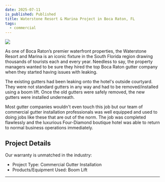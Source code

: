 ```yaml
---
date: 2025-07-11
is_published: Published
title: Waterstone Resort & Marina Project in Boca Raton, FL
tags:
  - commercial
---
```

![](/media/seamless-gutters-boca-raton-fl-new-pics1.jpg)

As one of Boca Raton’s premier waterfront properties, the Waterstone Resort and Marina is an iconic fixture in the South Florida region drawing thousands of tourists each and every year. Needless to say, the property managers wanted to be sure they hired the top Boca Raton gutter company when they started having issues with leaking.

The existing gutters had been leaking onto the hotel's outside courtyard. They were not standard gutters in any way and had to be removed/installed using a boom lift. Once the old gutters were safely removed, the new gutters were installed underneath.

Most gutter companies wouldn't even touch this job but our team of commercial gutter installation professionals was well equipped and used to doing jobs like these that are out of the norm. The job was completed flawlessly and the luxurious Four-Diamond boutique hotel was able to return to normal business operations immediately.

## Project Details

Our warranty is unmatched in the industry:

*   Project Type: Commercial Gutter Installation
*   Products/Equipment Used: Boom Lift

* * *